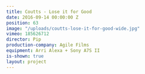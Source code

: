 ```yaml
---
title: Coutts - Lose it for Good
date: 2016-09-14 00:00:00 Z
position: 63
image: "/uploads/coutts-lose-it-for-good-wide.jpg"
vimeo: 185626712
director: Pip
production-company: Agile Films
equipment: Arri Alexa + Sony A7S II
is-shown: true
layout: project
---
```


